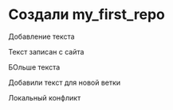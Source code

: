 # Создали my_first_repo
Добавление текста

Текст записан с сайта


БОльше текста

Добавили текст для новой ветки

Локальный конфликт

